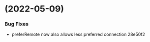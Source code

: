 #  (2022-05-09)


### Bug Fixes

* preferRemote now also allows less preferred connection 28e50f2



